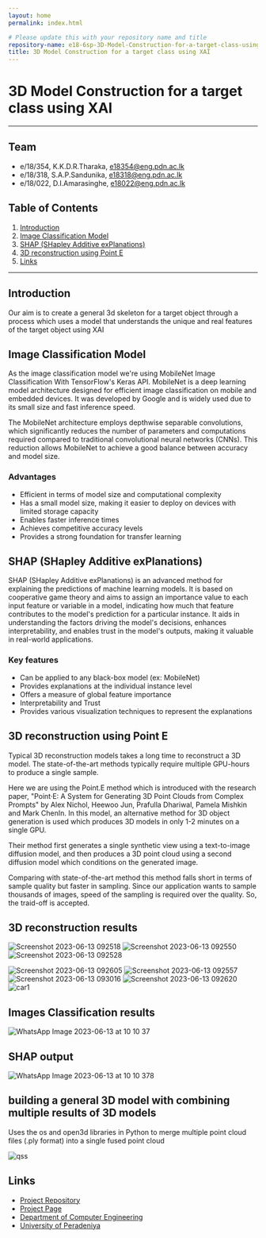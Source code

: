 ```yaml
---
layout: home
permalink: index.html

# Please update this with your repository name and title
repository-name: e18-6sp-3D-Model-Construction-for-a-target-class-using-XAI-Group16
title: 3D Model Construction for a target class using XAI
---
```


[comment]: # "This is the standard layout for the project, but you can clean this and use your own template"

# 3D Model Construction for a target class using XAI

---

## Team
-  e/18/354, K.K.D.R.Tharaka, [e18354@eng.pdn.ac.lk](mailto:name@email.com)
-  e/18/318, S.A.P.Sandunika, [e18318@eng.pdn.ac.lk](mailto:name@email.com)
-  e/18/022, D.I.Amarasinghe, [e18022@eng.pdn.ac.lk](mailto:name@email.com)

## Table of Contents
1. [Introduction](#introduction)
2. [Image Classification Model](#imageclassfication)
3. [SHAP (SHapley Additive exPlanations)](#shap)
4. [3D reconstruction using Point E](#pointe)
5. [Links](#links)

---

## Introduction

Our aim is to create a general 3d skeleton for a target object through a process which uses a model that understands  the unique and real features of the target object using XAI

## Image Classification Model
As the image classification model we're using MobileNet Image Classification With TensorFlow's Keras API.
MobileNet is a deep learning model architecture designed for efficient image classification on mobile and embedded devices. It was developed by Google and is widely used due to its small size and fast inference speed.

The MobileNet architecture employs depthwise separable convolutions, which significantly reduces the number of parameters and computations required compared to traditional convolutional neural networks (CNNs). This reduction allows MobileNet to achieve a good balance between accuracy and model size.

### Advantages 
- Efficient in terms of model size and computational complexity
- Has a small model size, making it easier to deploy on devices with limited storage capacity
- Enables faster inference times
- Achieves competitive accuracy levels
- Provides a strong foundation for transfer learning

## SHAP (SHapley Additive exPlanations)

SHAP (SHapley Additive exPlanations) is an advanced method for explaining the predictions of machine learning models. It is based on cooperative game theory and aims to assign an importance value to each input feature or variable in a model, indicating how much that feature contributes to the model's prediction for a particular instance.  It aids in understanding the factors driving the model's decisions, enhances interpretability, and enables trust in the model's outputs, making it valuable in real-world applications.


### Key features

- Can be applied to any black-box model (ex: MobileNet)
- Provides explanations at the individual instance level
- Offers a measure of global feature importance
- Interpretability and Trust
- Provides various visualization techniques to represent the explanations

## 3D reconstruction using Point E

Typical 3D reconstruction models takes a long time to reconstruct a 3D model. The state-of-the-art methods typically require multiple GPU-hours to produce a single sample.

Here we are using the Point.E method which is introduced with the research paper, "Point·E: A System for Generating 3D Point Clouds from Complex Prompts" by Alex Nichol, Heewoo Jun, Prafulla Dhariwal, Pamela Mishkin and Mark ChenIn. In this model, an alternative method for 3D object generation is used which produces 3D models in only 1-2 minutes on a single GPU.

Their method first generates a single synthetic view using a text-to-image diffusion model, and then produces a 3D point cloud using a second diffusion model which conditions on the generated image.

Comparing with state-of-the-art method this method falls short in terms of sample quality but faster in sampling. Since our application wants to sample thousands of images, speed of the sampling is required over the quality. So, the traid-off is accepted.

## 3D reconstruction results
![Screenshot 2023-06-13 092518](https://github.com/cepdnaclk/e18-6sp-3D-Model-Construction-for-a-target-class-using-XAI-Group16/assets/99112218/4360defa-bda6-4d64-a0bf-cedf14c5d405)
![Screenshot 2023-06-13 092550](https://github.com/cepdnaclk/e18-6sp-3D-Model-Construction-for-a-target-class-using-XAI-Group16/assets/99112218/c5fc0919-c712-420b-b3f5-c69d44f3521b)
![Screenshot 2023-06-13 092528](https://github.com/cepdnaclk/e18-6sp-3D-Model-Construction-for-a-target-class-using-XAI-Group16/assets/99112218/5e28fb94-942a-40cf-b6be-29e1aad30f9c)

![Screenshot 2023-06-13 092605](https://github.com/cepdnaclk/e18-6sp-3D-Model-Construction-for-a-target-class-using-XAI-Group16/assets/99112218/5649426c-3097-4fb0-af65-6853eb772943)
![Screenshot 2023-06-13 092557](https://github.com/cepdnaclk/e18-6sp-3D-Model-Construction-for-a-target-class-using-XAI-Group16/assets/99112218/826bf9b5-fb33-4821-9f2d-bafe774290b2)
![Screenshot 2023-06-13 093016](https://github.com/cepdnaclk/e18-6sp-3D-Model-Construction-for-a-target-class-using-XAI-Group16/assets/99112218/52387107-3cf5-4213-a682-495272ed8f29)
![Screenshot 2023-06-13 092620](https://github.com/cepdnaclk/e18-6sp-3D-Model-Construction-for-a-target-class-using-XAI-Group16/assets/99112218/05fe67e4-1edf-4957-8166-142cc6072502)
![car1](https://github.com/cepdnaclk/e18-6sp-3D-Model-Construction-for-a-target-class-using-XAI-Group16/assets/73444543/4c18d010-eef3-419c-96b1-113d34196009)

## Images Classification results
![WhatsApp Image 2023-06-13 at 10 10 37](https://github.com/cepdnaclk/e18-6sp-3D-Model-Construction-for-a-target-class-using-XAI-Group16/assets/73444543/47e81900-dd49-4ac6-a415-a1ab4a641761)

## SHAP output
![WhatsApp Image 2023-06-13 at 10 10 378](https://github.com/cepdnaclk/e18-6sp-3D-Model-Construction-for-a-target-class-using-XAI-Group16/assets/73444543/aea640c0-6149-4352-b73f-1d663b5e25ff)

## building a general 3D model with combining multiple results of 3D models

Uses the os and open3d libraries in Python to merge multiple point cloud files (.ply format) into a single fused point cloud 

![qss](https://github.com/cepdnaclk/e18-6sp-3D-Model-Construction-for-a-target-class-using-XAI-Group16/assets/73444543/0eba2c9d-5a95-4576-858c-8df893bd0802)


## Links

- [Project Repository](https://github.com/cepdnaclk/e18-6sp-3D-Model-Construction-for-a-target-class-using-XAI-Group16)
- [Project Page](https://cepdnaclk.github.io/e18-6sp-3D-Model-Construction-for-a-target-class-using-XAI-Group16/)
- [Department of Computer Engineering](http://www.ce.pdn.ac.lk/)
- [University of Peradeniya](https://eng.pdn.ac.lk/)


[//]: # (Please refer this to learn more about Markdown syntax)
[//]: # (https://github.com/adam-p/markdown-here/wiki/Markdown-Cheatsheet)
